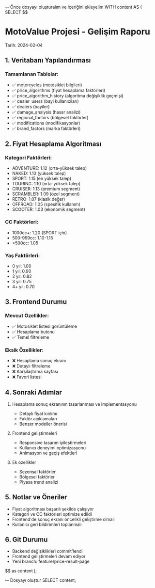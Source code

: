 -- Önce dosyayı oluşturalım ve içeriğini ekleyelim
WITH content AS (
    SELECT $$ 
# MotoValue Projesi - Gelişim Raporu
Tarih: 2024-02-04

## 1. Veritabanı Yapılandırması
### Tamamlanan Tablolar:
- ✅ motorcycles (motosiklet bilgileri)
- ✅ price_algorithms (fiyat hesaplama faktörleri)
- ✅ price_algorithm_history (algoritma değişiklik geçmişi)
- ✅ dealer_users (bayi kullanıcıları)
- ✅ dealers (bayiler)
- ✅ damage_analysis (hasar analizi)
- ✅ regional_factors (bölgesel faktörler)
- ✅ modifications (modifikasyonlar)
- ✅ brand_factors (marka faktörleri)

## 2. Fiyat Hesaplama Algoritması
### Kategori Faktörleri:
- ADVENTURE: 1.12 (orta-yüksek talep)
- NAKED: 1.10 (yüksek talep)
- SPORT: 1.15 (en yüksek talep)
- TOURING: 1.10 (orta-yüksek talep)
- CRUISER: 1.13 (premium segment)
- SCRAMBLER: 1.09 (özel segment)
- RETRO: 1.07 (klasik değer)
- OFFROAD: 1.05 (spesifik kullanım)
- SCOOTER: 1.03 (ekonomik segment)

### CC Faktörleri:
- 1000cc+: 1.20 (SPORT için)
- 500-999cc: 1.10-1.15
- <500cc: 1.05

### Yaş Faktörleri:
- 0 yıl: 1.00
- 1 yıl: 0.90
- 2 yıl: 0.82
- 3 yıl: 0.75
- 4+ yıl: 0.70

## 3. Frontend Durumu
### Mevcut Özellikler:
- ✅ Motosiklet listesi görüntüleme
- ✅ Hesaplama butonu
- ✅ Temel filtreleme

### Eksik Özellikler:
- ❌ Hesaplama sonuç ekranı
- ❌ Detaylı filtreleme
- ❌ Karşılaştırma sayfası
- ❌ Favori listesi

## 4. Sonraki Adımlar
1. Hesaplama sonuç ekranının tasarlanması ve implementasyonu
   - Detaylı fiyat kırılımı
   - Faktör açıklamaları
   - Benzer modeller önerisi

2. Frontend geliştirmeleri
   - Responsive tasarım iyileştirmeleri
   - Kullanıcı deneyimi optimizasyonu
   - Animasyon ve geçiş efektleri

3. Ek özellikler
   - Sezonsal faktörler
   - Bölgesel faktörler
   - Piyasa trend analizi

## 5. Notlar ve Öneriler
- Fiyat algoritması başarılı şekilde çalışıyor
- Kategori ve CC faktörleri optimize edildi
- Frontend'de sonuç ekranı öncelikli geliştirme olmalı
- Kullanıcı geri bildirimleri toplanmalı

## 6. Git Durumu
- Backend değişiklikleri commit'lendi
- Frontend geliştirmeleri devam ediyor
- Yeni branch: feature/price-result-page

$$ as content
);

-- Dosyayı oluştur
SELECT content;